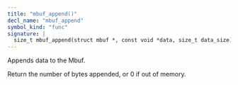 ```yaml
---
title: "mbuf_append()"
decl_name: "mbuf_append"
symbol_kind: "func"
signature: |
  size_t mbuf_append(struct mbuf *, const void *data, size_t data_size);
---
```


Appends data to the Mbuf.

Return the number of bytes appended, or 0 if out of memory. 

